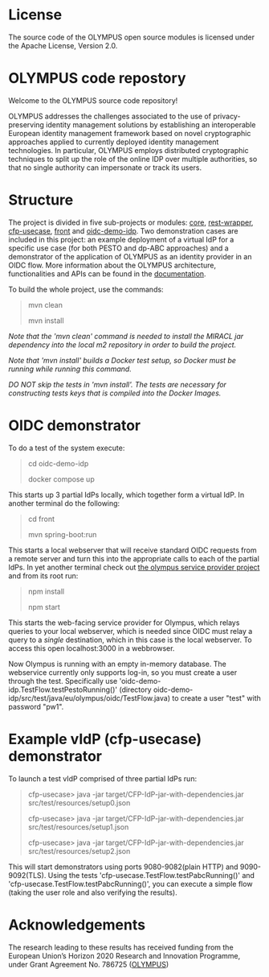 # License
The source code of the OLYMPUS open source modules is licensed under the Apache License, Version 2.0.

# OLYMPUS code repostory
Welcome to the OLYMPUS source code repository!

OLYMPUS addresses the challenges associated to the use of privacy-preserving identity management solutions by establishing an interoperable European identity management framework based on novel cryptographic approaches applied to currently deployed identity management technologies. In particular, OLYMPUS employs distributed cryptographic techniques to split up the role of the online IDP over multiple authorities, so that no single authority can impersonate or track its users.

# Structure
The project is divided in five sub-projects or modules: [core](core/README.md), [rest-wrapper](rest-wrapper/README.md), [cfp-usecase](cfp-usecase/README.md), [front](front/README.md) and [oidc-demo-idp](oidc-demo-idp/README.md). Two demonstration cases are included in this project: an example deployment of a virtual IdP for a specific use case (for both PESTO and dp-ABC approaches) and a demonstrator of the application of OLYMPUS as an identity provider in an OIDC flow. More information about the OLYMPUS architecture, functionalities and APIs can be found in the [documentation](https://olympus-idp.readthedocs.io/en/latest/).

To build the whole project, use the commands:
>mvn clean
> 
>mvn install

*Note that the 'mvn clean' command is needed to install the MIRACL jar dependency into the local m2 repository in order to build the project.*

*Note that 'mvn install' builds a Docker test setup, so Docker must be running while running this command.*

*DO NOT skip the tests in 'mvn install'. The tests are necessary for constructing tests keys that is compiled into the Docker Images.*

# OIDC demonstrator
To do a test of the system execute:
> cd oidc-demo-idp
> 
> docker compose up

This starts up 3 partial IdPs locally, which together form a virtual IdP.
In another terminal do the following:

> cd front 
> 
> mvn spring-boot:run

This starts a local webserver that will receive standard OIDC requests from a remote server and turn this into the appropriate calls to each of the partial IdPs.
In yet another terminal check out [the olympus service provider project]( https://bitbucket.alexandra.dk/projects/OL/repos/olympus-service-provider) and from its root run:

> npm install
> 
> npm start

This starts the web-facing service provider for Olympus, which relays queries to your local webserver, which is needed since OIDC must relay a query to a *single* destination, which in this case is the local webserver.
To access this open localhost:3000 in a webbrowser. 

Now Olympus is running with an empty in-memory database. The webservice currently only supports log-in, so you must create a user through the test. Specifically use 'oidc-demo-idp.TestFlow.testPestoRunning()' (directory oidc-demo-idp/src/test/java/eu/olympus/oidc/TestFlow.java) to create a user "test" with password "pw1".

# Example vIdP (cfp-usecase) demonstrator
To launch a test vIdP comprised of three partial IdPs run:

>cfp-usecase> java -jar target/CFP-IdP-jar-with-dependencies.jar src/test/resources/setup0.json 
>
>cfp-usecase> java -jar target/CFP-IdP-jar-with-dependencies.jar src/test/resources/setup1.json 
>
>cfp-usecase> java -jar target/CFP-IdP-jar-with-dependencies.jar src/test/resources/setup2.json

This will start demonstrators using ports 9080-9082(plain HTTP) and 9090-9092(TLS). Using the tests 'cfp-usecase.TestFlow.testPabcRunning()' and 'cfp-usecase.TestFlow.testPabcRunning()', you can execute a simple flow (taking the user role and also verifying the results).


# Acknowledgements
The research leading to these results has received funding from the European Union’s Horizon 2020 Research and Innovation Programme, under Grant Agreement No. 786725 ([OLYMPUS](https://olympus-project.eu))
